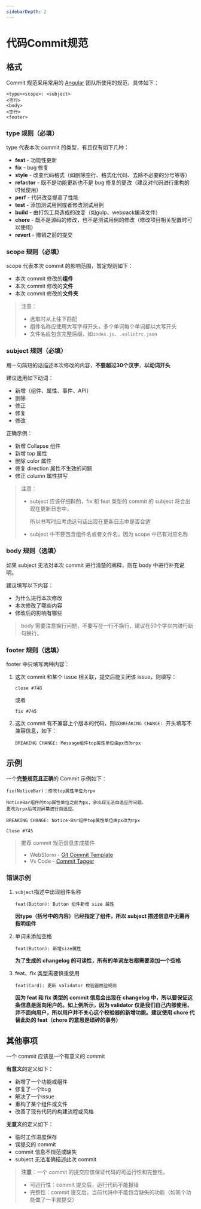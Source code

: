 ```yaml
---
sidebarDepth: 2
---
```


# 代码Commit规范

## 格式

Commit 规范采用常用的 [Angular](https://github.com/angular/angular) 团队所使用的规范，具体如下：

```
<type><scope>: <subject>
<空行>
<body>
<空行>
<footer>
```



### type 规则（必填）

type 代表本次 commit 的类型，有且仅有如下几种：

- **feat** - 功能性更新
- **fix** - bug 修复
- **style** - 改变代码格式（如删除空行、格式化代码、去除不必要的分号等等）
- **refactor** - 既不是功能更新也不是 bug 修复的更改（建议对代码进行重构的时候使用）
- **perf** - 代码改变提高了性能
- **test** - 添加测试用例或者修改测试用例
- **build** - 由打包工具造成的改变（如gulp、webpack编译文件）
- **chore** - 既不是源码的修改，也不是测试用例的修改（修改项目相关配置时可以使用）
- **revert** - 撤销之前的提交



### scope 规则（必填）

scope 代表本次 commit 的影响范围，暂定规则如下：

- 本次 commit 修改的**组件**
- 本次 commit 修改的**文件**
- 本次 commit 修改的**文件夹**

> 注意：
>
> - 选取时从上往下匹配
> - 组件名称应使用大写字母开头，多个单词每个单词都以大写开头
> - 文件名应包含完整后缀，如`index.js`、`.eslintrc.json`



### subject 规则（必填）

用一句简短的话描述本次修改的内容，**不要超过30个汉字**，**以动词开头**

建议选用如下动词：

- 新增（组件、属性、事件、API）
- 删除
- 修正
- 修复
- 修改

正确示例：

- 新增 Collapse 组件
- 新增 top 属性
- 删除 color 属性
- 修复 direction 属性不生效的问题
- 修正 column 属性拼写

> 注意：
>
> - subject 应该仔细斟酌，fix 和 feat 类型的 commit 的 subject 将会出现在更新日志中，
>
>   所以书写时应考虑这句话出现在更新日志中是否合适
>
> - subject 中不要包含组件名或者文件名，因为 scope 中已有对应名称



### body 规则（选填）

如果 subject 无法对本次 commit 进行清楚的阐释，则在 body 中进行补充说明。

建议填写以下内容：

- 为什么进行本次修改
- 本次修改了哪些内容
- 修改后的影响有哪些

> body 需要注意换行问题，不要写在一行不换行，建议在50个字以内进行断句换行。



### footer 规则（选填）

footer 中只填写两种内容：

1. 这次 commit 和某个 issue 相关联，提交后能关闭该 issue，则填写：

   ```
   close #748
   ```

   或者

   ```
   fix #745
   ```

2. 这次 commit 有不兼容上个版本的代码，则以`BREAKING CHANGE: `开头填写不兼容信息，如下：

   ```
   BREAKING CHANGE: Message组件top属性单位由px改为rpx
   ```



## 示例

一个**完整规范且正确**的 Commit 示例如下：

```
fix(NoticeBar)：修改top属性单位为rpx

NoticeBar组件的top属性单位之前为px，会出现无法自适应的问题。
更改为rpx后可对屏幕进行自适应。

BREAKING CHANGE: Notice-Bar组件top属性单位由px改为rpx

Close #745
```

> 推荐 commit 规范信息生成插件
>
> - WebStorm - [Git Commit Template](https://plugins.jetbrains.com/plugin/9861-git-commit-template)
> - Vs Code - [Commit Tagger](https://github.com/Mongkii/Commit-Tagger)



### 错误示例

1. `subject`描述中出现组件名称

   ```
   feat(Button): Button 组件新增 size 属性
   ```

   **因type（括号中的内容）已经指定了组件，所以 subject 描述信息中无需再指明组件**

2. 单词未添加空格

   ```
   feat(Button): 新增size属性
   ```

   **为了生成的 changelog 的可读性，所有的单词左右都需要添加一个空格**

3. feat、fix 类型需要慎重使用

   ```
   feat(Card): 更新 validator 校验器校验规则
   ```

   **因为 feat 和 fix 类型的 commit 信息会出现在 changelog 中，所以要保证这条信息是面向用户的。如上例所示，因为 validator 仅是我们自己内部使用，并不面向用户，所以用户并不关心这个校验器的新增功能。建议使用 chore 代替此处的 feat（chore 的意思是琐碎的事务）**



## 其他事项

一个 commit 应该是一个有意义的 commit

**有意义**的定义如下：

- 新增了一个功能或组件
- 修复了一个bug
- 解决了一个issue
- 重构了某个组件或文件
- 改善了现有代码的构建流程或风格

**无意义**的定义如下：

- 临时工作进度保存
- 误提交的 commit
- commit 信息不规范或缺失
- subject 无法准确描述此次 commit

> **注意**：一个 commit 的提交应该保证代码的可运行性和完整性。
>
> - 可运行性：commit 提交后，运行代码不能报错
> - 完整性：commit 提交后，当前代码中不能包含缺失的功能（如某个功能做了一半就提交）


